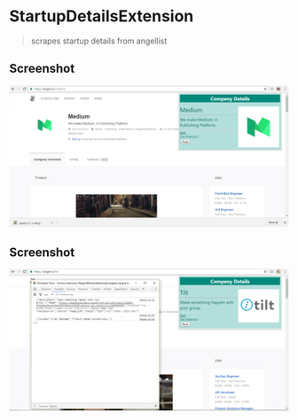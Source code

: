 # StartupDetailsExtension
>scrapes startup details from angellist 

## Screenshot
![alt tag](screenshot.jpg)

## Screenshot
![alt tag](posted0.0.jpg)
